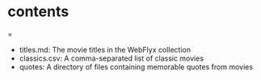 # contents
=
- titles.md: The movie titles in the WebFlyx collection
- classics.csv: A comma-separated list of classic movies
- quotes: A directory of files containing memorable quotes from movies
